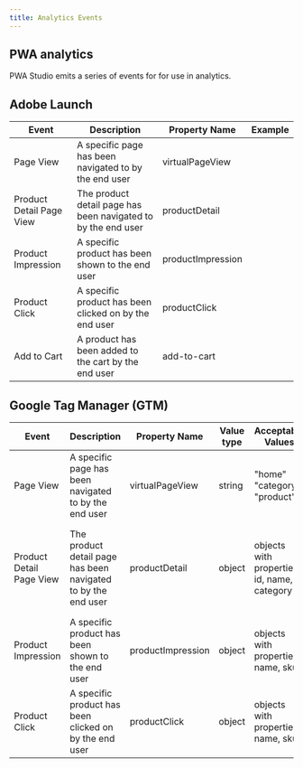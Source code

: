 ```yaml
---
title: Analytics Events
---
```


## PWA analytics

PWA Studio emits a series of events for for use in analytics.

## Adobe Launch

| Event | Description | Property Name | Example |
|--|--|--|--|
| Page View |	A specific page has been navigated to by the end user |	virtualPageView	 ||
| Product Detail Page View | The product detail page has been navigated to by the end user | productDetail ||
| Product Impression | A specific product has been shown to the end user | productImpression |
| Product Click | A specific product has been clicked on by the end user | productClick ||
| Add to Cart | A product has been added to the cart by the end user | add-to-cart | |

## Google Tag Manager (GTM)

| Event | Description | Property Name | Value type | Acceptable Values | Example |
|--|--|--|--|--|--|
| Page View | A specific page has been navigated to by the end user | virtualPageView | string | "home" "category" "product" | `{'virtualPageView': 'category' }` |
| Product Detail Page View | The product detail page has been navigated to by the end user | productDetail | object | objects with properties: id, name, category | ` { 'event': 'productDetail', 'ecommerce': { 'detail': { 'products': [{ 'id': 'VA17-SI-NA', 'name': 'Silver Cirque Earrings', 'category': 'Accessories'}]}}}` |
| Product Impression | A specific product has been shown to the end user | productImpression | object | objects with properties: name, sku | { 'productImpression': `{ 'name': 'Silver Cirque Earrings', 'sku': 'VA17-SI-NA' }}` |
| Product Click | A specific product has been clicked on by the end user | productClick | object | objects with properties: name, sku | `{ 'productClick': { 'name': 'Silver Cirque Earrings', 'sku': 'VA17-SI-NA' }}` |